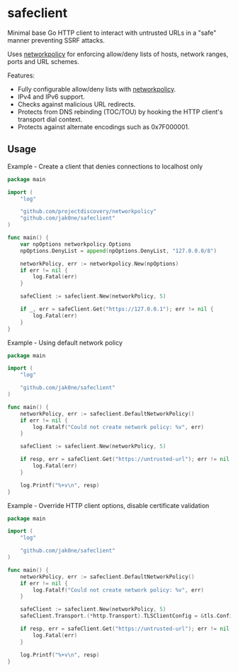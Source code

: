 # safeclient

Minimal base Go HTTP client to interact with untrusted URLs in a "safe" manner preventing SSRF attacks.

Uses [networkpolicy](https://github.com/projectdiscovery/networkpolicy) for enforcing allow/deny lists of hosts, network ranges, ports and URL schemes.

Features:

- Fully configurable allow/deny lists with [networkpolicy](https://github.com/projectdiscovery/networkpolicy).
- IPv4 and IPv6 support.
- Checks against malicious URL redirects.
- Protects from DNS rebinding (TOC/TOU) by hooking the HTTP client's transport dial context.
- Protects against alternate encodings such as 0x7F000001. 

## Usage

Example - Create a client that denies connections to localhost only
```go
package main

import (
	"log"

	"github.com/projectdiscovery/networkpolicy"
	"github.com/jak0ne/safeclient"
)

func main() {
	var npOptions networkpolicy.Options
	npOptions.DenyList = append(npOptions.DenyList, "127.0.0.0/8")

	networkPolicy, err := networkpolicy.New(npOptions)
	if err != nil {
		log.Fatal(err)
	}

	safeClient := safeclient.New(networkPolicy, 5)

	if _, err = safeClient.Get("https://127.0.0.1"); err != nil {
		log.Fatal(err)
	}
}
```

Example - Using default network policy
```go
package main

import (
	"log"

	"github.com/jak0ne/safeclient"
)

func main() {
	networkPolicy, err := safeclient.DefaultNetworkPolicy()
	if err != nil {
		log.Fatalf("Could not create network policy: %v", err)
	}

	safeClient := safeclient.New(networkPolicy, 5)

	if resp, err = safeClient.Get("https://untrusted-url"); err != nil {
		log.Fatal(err)
	}

	log.Printf("%+v\n", resp)
}
```

Example - Override HTTP client options, disable certificate validation
```go
package main

import (
	"log"

	"github.com/jak0ne/safeclient"
)

func main() {
	networkPolicy, err := safeclient.DefaultNetworkPolicy()
	if err != nil {
		log.Fatalf("Could not create network policy: %v", err)
	}

	safeClient := safeclient.New(networkPolicy, 5)
	safeClient.Transport.(*http.Transport).TLSClientConfig = &tls.Config{InsecureSkipVerify: true}

	if resp, err = safeClient.Get("https://untrusted-url"); err != nil {
		log.Fatal(err)
	}

	log.Printf("%+v\n", resp)
}
```
